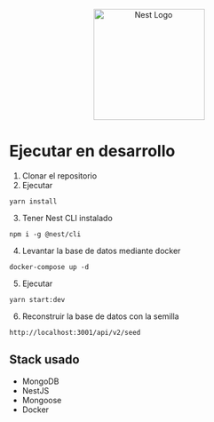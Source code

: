<p align="center">
  <a href="http://nestjs.com/" target="blank"><img src="https://nestjs.com/img/logo-small.svg" width="200" alt="Nest Logo" /></a>
</p>

# Ejecutar en desarrollo 

1. Clonar el repositorio
2. Ejecutar
```
yarn install
```
3. Tener Nest CLI instalado
```
npm i -g @nest/cli
```
4. Levantar la base de datos mediante docker
```
docker-compose up -d

```
5. Ejecutar
```
yarn start:dev

```
6. Reconstruir la base de datos con la semilla
```
http://localhost:3001/api/v2/seed
```

## Stack usado
* MongoDB
* NestJS
* Mongoose
* Docker